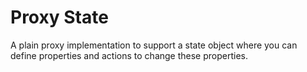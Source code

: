 # Proxy State

A plain proxy implementation to support a state object where you can define properties and actions to change these properties.


